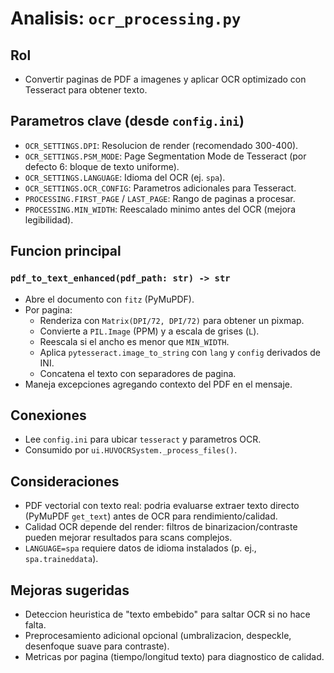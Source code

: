 # Analisis: `ocr_processing.py`

## Rol
- Convertir paginas de PDF a imagenes y aplicar OCR optimizado con Tesseract para obtener texto.

## Parametros clave (desde `config.ini`)
- `OCR_SETTINGS.DPI`: Resolucion de render (recomendado 300-400).
- `OCR_SETTINGS.PSM_MODE`: Page Segmentation Mode de Tesseract (por defecto 6: bloque de texto uniforme).
- `OCR_SETTINGS.LANGUAGE`: Idioma del OCR (ej. `spa`).
- `OCR_SETTINGS.OCR_CONFIG`: Parametros adicionales para Tesseract.
- `PROCESSING.FIRST_PAGE` / `LAST_PAGE`: Rango de paginas a procesar.
- `PROCESSING.MIN_WIDTH`: Reescalado minimo antes del OCR (mejora legibilidad).

## Funcion principal
### `pdf_to_text_enhanced(pdf_path: str) -> str`
- Abre el documento con `fitz` (PyMuPDF).
- Por pagina:
  - Renderiza con `Matrix(DPI/72, DPI/72)` para obtener un pixmap.
  - Convierte a `PIL.Image` (PPM) y a escala de grises (`L`).
  - Reescala si el ancho es menor que `MIN_WIDTH`.
  - Aplica `pytesseract.image_to_string` con `lang` y `config` derivados de INI.
  - Concatena el texto con separadores de pagina.
- Maneja excepciones agregando contexto del PDF en el mensaje.

## Conexiones
- Lee `config.ini` para ubicar `tesseract` y parametros OCR.
- Consumido por `ui.HUVOCRSystem._process_files()`.

## Consideraciones
- PDF vectorial con texto real: podria evaluarse extraer texto directo (PyMuPDF `get_text`) antes de OCR para rendimiento/calidad.
- Calidad OCR depende del render: filtros de binarizacion/contraste pueden mejorar resultados para scans complejos.
- `LANGUAGE=spa` requiere datos de idioma instalados (p. ej., `spa.traineddata`).

## Mejoras sugeridas
- Deteccion heuristica de "texto embebido" para saltar OCR si no hace falta.
- Preprocesamiento adicional opcional (umbralizacion, despeckle, desenfoque suave para contraste).
- Metricas por pagina (tiempo/longitud texto) para diagnostico de calidad.
